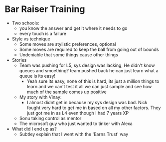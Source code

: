 # Bar Raiser Training



* Two schools: 
  * you know the answer and get it where it needs to go
  * every touch is a failure
* Style vs technique
  * Some moves are stylistic preferences, optional
  * Some moves are required to keep the ball from going out of bounds
  * Undeniable that some things cause other things
* Stories
  * Team was pushing for L5, sys design was lacking, He didn't know queues and smoething? team pushed back he can just learn what a queue is its easy!
    * Yeah sure its easy, none of this is hard, its just a million things to learn and we can't test it all we can just sample and see how much of the sample comes up positive
  * My story with Vinay: 
    * I almost didnt get in because my sys design was bad. Nick fought very hard to get me in based on all my other factors. They just got me in as L4 even though I had 7 years XP
  * Sonu taking control as mentor
  * The microsoft guy who just wanted to tinker with Alexa
* What did I end up as?
  * Subtley explain that I went with the 'Earns Trust' way